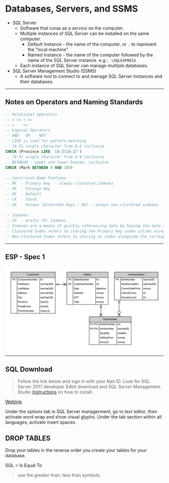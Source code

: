 # Databases, Servers, and SSMS

- SQL Server
  - Software that runas as a *service* on the computer.
  - Multiple instances of SQL Server can be installed on the same computer.
    - Default Instance - the name of the computer, or `.` to represent the "local machine"
    - Named Instance - the name of the computer followed by the name of the SQL Server instance. e.g.: `.\SQLEXPRESS`
  - Each instance of SQL Server can manage multiple databases.
- SQL Server Management Studio (SSMS)
  - A software tool to connect to and manage SQL Server instances and their databases.

----

## Notes on Operators and Naming Standards

```sql
-- Relational Operators
-- > >= < <=
-- =    <>
-- Logical Operators
-- AND   OR    NOT
-- LIKE is used for pattern-matching
-- [A-Z] single character from A-Z inclusive
CHECK (Province LIKE '[A-Z][A-Z]')
-- [0-9] single character from 0-9 inclusive
-- BETWEEN - upper and lower bounds, inclusive
CHECK (Mark BETWEEN 0 AND 100)

-- Constraint Name Prefixes
-- PK  - Primary Key  - always clustered indexes
-- FK  - Foreign Key
-- DF  - Default
-- CK  - Check
-- UX  - Unique (Alternate Keys - AK) - always non-clustered indexes

-- Indexes
-- IX  - prefix for indexes
-- Indexes are a means of quickly referencing data by having the data sorted by the index.
-- Clustered Index refers to storing the Primary Key index column alongside the rest of the column data for the row.
-- Non-Clustered Index refers to storing an index alongside the corresponding PK index
```

----

## ESP - Spec 1

![Spec 1 ERD](ESP-PhysicalERD-Spec-1.png)

----
## SQL Download 

> Follow the link below and sign in with your Nait ID. Look for SQL Server 2017 developer 64bit download and SQL Server Management Studio [Instructions](https://dmit-1508.github.io/about/slides-installing-sql-server.html#/) on how to install.

[Weblink](https://portal.azure.com/?Microsoft_Azure_Education_correlationId=31368EAF3BFF60520441834B3A4C61B0&Microsoft_Azure_Education_newA4E=true#blade/Microsoft_Azure_Education/EducationMenuBlade/software)

Under the options tab in SQL Server managerment, go to text editor, then activate word wrap and show visual glyphs. Under the tab section within all languages; activate insert spaces.

## DROP TABLES
 Drop your tables in the reverse order you create your tables for your database.

 SQL
 = Is Equal To
 > use the greater than; less than symbols.